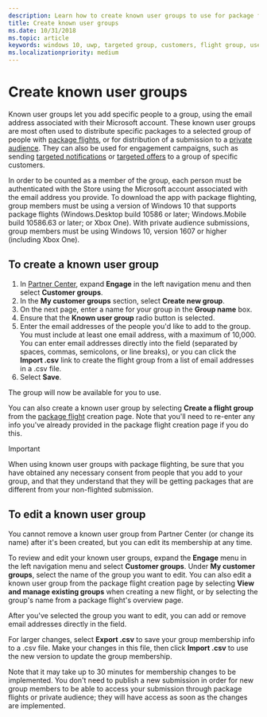 ```yaml
---
description: Learn how to create known user groups to use for package flighting and more.
title: Create known user groups
ms.date: 10/31/2018
ms.topic: article
keywords: windows 10, uwp, targeted group, customers, flight group, user groups, known users
ms.localizationpriority: medium
---
```

# Create known user groups

Known user groups let you add specific people to a group, using the email address associated with their Microsoft account. These known user groups are most often used to distribute specific packages to a selected group of people with [package flights](package-flights.md), or for distribution of a submission to a [private audience](choose-visibility-options.md#audience). They can also be used for engagement campaigns, such as sending [targeted notifications](send-push-notifications-to-your-apps-customers.md) or [targeted offers](use-targeted-offers-to-maximize-engagement-and-conversions.md) to a group of specific customers.

In order to be counted as a member of the group, each person must be authenticated with the Store using the Microsoft account associated with the email address you provide. To download the app with package flighting, group members must be using a version of Windows 10 that supports package flights (Windows.Desktop build 10586 or later; Windows.Mobile build 10586.63 or later; or Xbox One). With private audience submissions, group members must be using Windows 10, version 1607 or higher (including Xbox One).

## To create a known user group

1. In [Partner Center](https://partner.microsoft.com/dashboard), expand **Engage** in the left navigation menu and then select **Customer groups**. 
2. In the **My customer groups** section, select **Create new group**.
3. On the next page, enter a name for your group in the **Group name** box.
4. Ensure that the **Known user group** radio button is selected.
5. Enter the email addresses of the people you'd like to add to the group. You must include at least one email address, with a maximum of 10,000. You can enter email addresses directly into the field (separated by spaces, commas, semicolons, or line breaks), or you can click the **Import .csv** link to create the flight group from a list of email addresses in a .csv file.
6. Select **Save**.

The group will now be available for you to use.

You can also create a known user group by selecting **Create a flight group** from the [package flight](package-flights.md) creation page. Note that you'll need to re-enter any info you've already provided in the package flight creation page if you do this.

> [!IMPORTANT]
> When using known user groups with package flighting, be sure that you have obtained any necessary consent from people that you add to your group, and that they understand that they will be getting packages that are different from your non-flighted submission. 

## To edit a known user group

You cannot remove a known user group from Partner Center (or change its name) after it's been created, but you can edit its membership at any time.

To review and edit your known user groups, expand the **Engage** menu in the left navigation menu and select **Customer groups**. Under **My customer groups**, select the name of the group you want to edit. You can also edit a known user group from the package flight creation page by selecting **View and manage existing groups** when creating a new flight, or by selecting the group's name from a package flight's overview page. 

After you've selected the group you want to edit, you can add or remove email addresses directly in the field.

For larger changes, select **Export .csv** to save your group membership info to a .csv file. Make your changes in this file, then click **Import .csv** to use the new version to update the group membership.

Note that it may take up to 30 minutes for membership changes to be implemented. You don't need to publish a new submission in order for new group members to be able to access your submission through package flights or private audience; they will have access as soon as the changes are implemented. 






